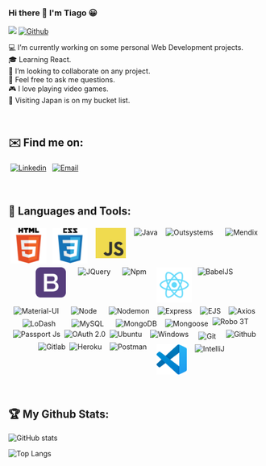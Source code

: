 ### Hi there 👋 I'm Tiago 😀

![](https://visitor-badge.laobi.icu/badge?page_id=KyoukanPT.KyoukanPT) [![Github](https://img.shields.io/github/followers/KyoukanPT?label=Follow&style=social)](https://github.com/KyoukanPT)

💻 I’m currently working on some personal Web Development projects.<br>
🎓 Learning React.<br>
🤝 I’m looking to collaborate on any project.<br>
💬 Feel free to ask me questions.<br>
🎮 I love playing video games.<br>
🗾 Visiting Japan is on my bucket list. 

<br />

## ✉️ Find me on:

 <a href="https://www.linkedin.com/in/tiagohenriquesilva/" target="_blank" rel="noopener noreferrer"> <img src="https://upload.wikimedia.org/wikipedia/commons/thumb/c/ca/LinkedIn_logo_initials.png/640px-LinkedIn_logo_initials.png" alt="Linkedin" height="51" style="vertical-align:top; margin:4px;"></a>
 <a href="mailto: tiagohenrique_1988@hotmail.com" target="_blank" rel="noopener noreferrer"> <img src="https://i.ibb.co/47KFrZH/outlook-removebg-preview.png" alt="Email" height="60" style="vertical-align:top; margin:4px;"></a>


<br />

## 🧰 Languages and Tools:
<p align="center">
<code><img src="https://raw.githubusercontent.com/github/explore/80688e429a7d4ef2fca1e82350fe8e3517d3494d/topics/html/html.png" alt="HTML" height="70" style="vertical-align:top; margin:4px"></code>
<img src="https://raw.githubusercontent.com/github/explore/80688e429a7d4ef2fca1e82350fe8e3517d3494d/topics/css/css.png" alt="CSS" height="70" style="vertical-align:top; margin:4px">&nbsp;
<img src="https://raw.githubusercontent.com/github/explore/80688e429a7d4ef2fca1e82350fe8e3517d3494d/topics/javascript/javascript.png" alt="Javascript" height="60" width="60" style="vertical-align:top; margin:4px">&nbsp; 
<img src="https://images.vexels.com/media/users/3/166401/isolated/preview/b82aa7ac3f736dd78570dd3fa3fa9e24-java-programming-language-icon-by-vexels.png" alt="Java" height="70" style="vertical-align:top; margin:4px">&nbsp;
<img src="https://media-01.imu.nl/storage/lowcode-experts.com/11828/outsystemsicon-260x260-1.png" alt="Outsystems" height="60" width="60" style="vertical-align:top; margin:4px">&nbsp; &nbsp;
<img src="https://asset.brandfetch.io/idBxdmVdhR/idpXDwbUME.jpeg" alt="Mendix" height="60" width="60" style="vertical-align:top; margin:4px">&nbsp; &nbsp;
<img src="https://raw.githubusercontent.com/github/explore/80688e429a7d4ef2fca1e82350fe8e3517d3494d/topics/bootstrap/bootstrap.png" alt="Bootstrap" height="60" width="60" style="vertical-align:top; margin:4px">&nbsp; &nbsp;
<img src="https://cdn.iconscout.com/icon/free/png-512/jquery-10-1175155.png" alt="JQuery" height="70" style="vertical-align:top; margin:4px">&nbsp; &nbsp;
<img src="https://img.icons8.com/color/452/npm.png" alt="Npm" height="70" width="100" style="vertical-align:top; margin:4px"> &nbsp;
<img src="https://raw.githubusercontent.com/github/explore/80688e429a7d4ef2fca1e82350fe8e3517d3494d/topics/react/react.png" alt="React" height="70" style="vertical-align:top; margin:4px">
<img src="https://i.ibb.co/vqYkws1/58110630-8a3c1080-7bb5-11e9-8f16-afa391dc4223-removebg-preview.png" alt="BabelJS" height="60" style="vertical-align:top; margin:4px">&nbsp; &nbsp;
<img src="https://img.icons8.com/color/452/material-ui.png" alt="Material-UI" height="60" style="vertical-align:top; margin:4px">&nbsp; &nbsp;
<img src="https://cdn.freebiesupply.com/logos/large/2x/nodejs-1-logo-png-transparent.png" alt="Node" height="70" style="vertical-align:top; margin:4px">&nbsp; &nbsp;
<img src="https://cdn.iconscout.com/icon/free/png-256/nodemon-226039.png" alt="Nodemon" height="60" width="60" style="vertical-align:top; margin:4px">&nbsp; 
<img src="https://i.ibb.co/74ZtDSX/express-removebg-preview.png" alt="Express" height="60" width="130" style="vertical-align:top; margin:4px">&nbsp;  
<img src="https://kubik-rubik.de/images/joomla-extensions/ejs-logo-b300.png" alt="EJS" height="50" width="90" style="vertical-align:top; margin:4px">&nbsp; 
<img src="https://logowik.com/content/uploads/images/axios3626.jpg" alt="Axios" height="70" width="110" style="vertical-align:top; margin:4px">&nbsp; 
<img src="https://cdn.iconscout.com/icon/free/png-256/lodash-283360.png" alt="LoDash" height="60" style="vertical-align:top; margin:4px">&nbsp; &nbsp; &nbsp;
<img src="https://upload.wikimedia.org/wikipedia/labs/8/8e/Mysql_logo.png" alt="MySQL" height="70" style="vertical-align:top; margin:4px">&nbsp; &nbsp;
<img src="https://img.icons8.com/color/452/mongodb.png" alt="MongoDB" height="70" style="vertical-align:top; margin:4px">&nbsp;
<img src="https://i.ibb.co/WDChqGM/Screenshot-2-removebg-preview.png" alt="Mongoose" height="50" width="140" style="vertical-align:top; margin:4px">
<img src="https://user-images.githubusercontent.com/12401985/69677316-60423a00-1081-11ea-9ec6-7334c0e491a5.png" alt="Robo 3T" height="70" style="vertical-align:top;">&nbsp;
<img src="https://leolanchas.com/wp-content/uploads/2013/07/0d184ee3-fd8d-4b94-acf4-b4e686e57375.png" alt="Passport Js" height="70" style="vertical-align:top;">&nbsp;
<img src="https://upload.wikimedia.org/wikipedia/commons/thumb/d/d2/Oauth_logo.svg/1200px-Oauth_logo.svg.png" alt="OAuth 2.0" height="70" style="vertical-align:top;">&nbsp;
<img src="https://www.unixmen.com/wp-content/uploads/2014/03/ubuntu-logo.png" alt="Ubuntu" height="60" style="vertical-align:top;">&nbsp; &nbsp;
<img src="https://seeklogo.com/images/W/windows-10-icon-logo-5BC5C69712-seeklogo.com.png" alt="Windows" height="60" style="vertical-align:top;">&nbsp; &nbsp;
<img src="https://i.pinimg.com/originals/6b/a5/e8/6ba5e8c2a205b64cbfdf5b25bd9e4c22.png" alt="Git" height="80" width="80" style="vertical-align:top; margin:4px">&nbsp; &nbsp;
<img src="https://github.githubassets.com/assets/GitHub-Mark-ea2971cee799.png" alt="Github" height="70" style="vertical-align:top;">&nbsp;
<img src="https://i.ibb.co/kKQnPPb/gitlab-removebg-preview.png" alt="Gitlab" height="70" style="vertical-align:top;">&nbsp;
<img src="https://i.ibb.co/ZdnKgWM/heroku-removebg-preview.png" alt="Heroku" height="60" style="vertical-align:top;">&nbsp; &nbsp;
<img src="https://user-images.githubusercontent.com/7853266/44114706-9c72dd08-9fd1-11e8-8d9d-6d9d651c75ad.png" alt="Postman" height="65" style="vertical-align:top;">&nbsp; &nbsp;
<img src="https://raw.githubusercontent.com/github/explore/80688e429a7d4ef2fca1e82350fe8e3517d3494d/topics/visual-studio-code/visual-studio-code.png" alt="VS Code" height="60" width="60" style="vertical-align:top; margin:4px">&nbsp;
<img src="https://logowik.com/content/uploads/images/intellij-idea286.logowik.com.webp" alt="IntelliJ" height="70" width="90" style="vertical-align:top; margin:4px">&nbsp; &nbsp;
</p>

<br />

## 🏆 My Github Stats:

![GitHub stats](https://github-readme-stats.vercel.app/api?username=KyoukanPT&show_icons=true&theme=tokyonight)

![Top Langs](https://github-readme-stats.vercel.app/api/top-langs/?username=KyoukanPT&theme=tokyonight)
